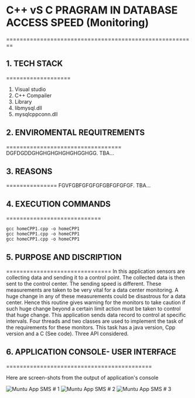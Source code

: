 # C++ vS C PRAGRAM IN DATABASE ACCESS SPEED (Monitoring)
========================================================

## 1. TECH STACK
===================

1. Visual studio
2. C++ Compailer
3. Library
4. libmysql.dll
5. mysqlcppconn.dll


## 2. ENVIROMENTAL REQUITREMENTS
==================================
DGFDGDDGHGHGHGHGHGHGGHGG.
TBA...


## 3. REASONS
===============
FGVFGBFGFGFGFGBFGFGFGF.
TBA...


## 4. EXECUTION COMMANDS
============================
```
gcc homeCPP1.cpp -o homeCPP1
gcc homeCPP1.cpp -o homeCPP1
gcc homeCPP1.cpp -o homeCPP1

```

## 5. PURPOSE AND DISCRIPTION
===============================
In this application sensors are collecting data and sending it to a control point. The collected data is then sent to the control center.  The sending speed is different. These measurements are taken to be very vital for a data center monitoring. A huge change in any of these measurements could be disastrous for a data center. Hence this routine gives warning for the monitors to take caution if such huge change beyond a certain limit action must be taken to control that huge change. This application sends data record to control at specific intervals. Four threads and two classes are used to implement the task of the requirements for these monitors. This task has a java version, Cpp version and a C (See code). Three API considered.


## 6. APPLICATION CONSOLE- USER INTERFACE 
===========================================

Here are screen-shots from the output of application's console

![ Muntu App SMS # 1 ](https://github.com/LINOSNCHENA/Monitoring-data-from-sensors-in-Automation-Control/blob/master/embedx/resourcex1/pages%20(1).png)
![ Muntu App SMS # 2 ](https://github.com/LINOSNCHENA/Monitoring-data-from-sensors-in-Automation-Control/blob/master/embedx/resourcex1/pages%20(2).png)
![ Muntu App SMS # 3 ](https://github.com/LINOSNCHENA/Monitoring-data-from-sensors-in-Automation-Control/blob/master/embedx/resourcex1/pages%20(3).png)